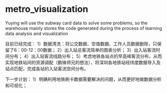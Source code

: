 # metro_visualization
Yuying will use the subway card data to solve some problems, so the warehouse mainly stores the code generated during the process of learning data analysis and visualization

目前已经完成：
  1）数据清洗：将公交数据、空值数据、工作人员数据删除，只保留了6：00-12：00数据；
  2）出入站总客流简单的图表分析；
  3）出入站客流时间分布；
  4）出入站客流线路分布；
  5）考虑地铁各站点的早高峰客流分布，从而实现地铁站间的资源调配（鹏锋师兄的想法），将深圳各地铁站经纬度数据导入及站点匹配，完成各站的入站客流空间分布。
  
下一步计划：
  1）明确利用地铁刷卡数据需要解决的问题，从而更好地做数据分析和可视化；
